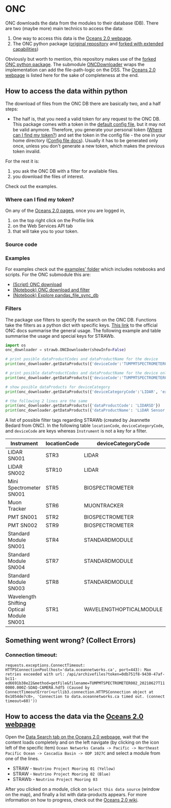 # ONC

ONC downloads the data from the modules to their database (DB). There are two (maybe more) main technics to access the data:
1. One way to access this data is the [Oceans 2.0 webpage](https://data.oceannetworks.ca/home).
2. The ONC python package ([original repository](https://github.com/OceanNetworksCanada/api-python-client) and [forked with extended capabilities](https://github.com/FlyingAndrew/api-python-client))

Obviously but worth to mention, this repository makes use of the [forked ONC python package](https://github.com/FlyingAndrew/api-python-client). The submodule [ONCDownloader](/src/strawb/onc_downloader/__init__.py) wraps the implementation can add the file-path-logic on the DSS.
The [Oceans 2.0 webpage](https://data.oceannetworks.ca/home) is listed here for the sake of completeness at the end.

## How to access the data within python
The download of files from the ONC DB there are basically two, and a half steps:
- The half is, that you need a valid token for any request to the ONC DB. This package comes with a token in the [default config file](/config), but it may not be valid anymore. 
  Therefore, you generate your personal token ([Where can I find my token?](#Where-can-I-find-my-token?)) and set the token in the config file - the one in your home directory ([Config file docs](/docs/Config_File.md)).
  Usually it has to be generated only once, unless you don't generate a new token, which makes the previous token invalid.

For the rest it is:
1. you ask the ONC DB with a filter for available files.
2. you download the files of interest.

Check out the examples.

### Where can I find my token?
On any of the [Oceans 2.0 pages](https://data.oceannetworks.ca), once you are logged in,
1. on the top right click on the Profile link
2. on the Web Services API tab
3. that will take you to your token.

### Source code


### Examples
For examples check out the [examples' folder](/examples) which includes notebooks and scripts. For the ONC submodule this are:
- [(Script) ONC download](/examples/basic_onc_download.py)
- [(Notebook) ONC download and filter](/examples/ONC_Downloader_Example.ipynb)
- [(Notebook) Explore pandas_file_sync_db](/examples/explore_pandas_file_sync_db.ipynb)

### Filters
The package use filters to specify the search on the ONC DB. Functions take the filters as a python dict with specific keys. 
[This link](https://wiki.oceannetworks.ca/display/O2A/archivefiles) to the official ONC docs summarise the general usage. 
The following example and table summarise the usage and special keys for STRAWb.
``` python
import os
onc_downloader = strawb.ONCDownloader(showInfo=False)

# print posible dataProductCodes and dataProductName for the device
print(onc_downloader.getDataProducts({'deviceCode':'TUMPMTSPECTROMETER002'}))

# print posible dataProductCodes and dataProductName for the device only for hdf5-files
print(onc_downloader.getDataProducts({'deviceCode':'TUMPMTSPECTROMETER002', 'extension': 'hdf5'}))

# show posible dataProducts for deviceCategory
print(onc_downloader.getDataProducts({'deviceCategoryCode':'LIDAR', 'extension': 'hdf5'}))

# the following 2 lines are the same
print(onc_downloader.getDataProducts({'dataProductCode': 'LIDARSD'})
print(onc_downloader.getDataProducts({'dataProductName': 'LiDAR Sensor Data'})
```

A list of possible filter tags regarding STRAWb (created by Jeannette Bedard from ONC). In the following table `locationCode`, `deviceCategoryCode`, and `deviceCode` are keys whereas `Instrument` is not a key for a filter.

Instrument | locationCode | deviceCategoryCode | deviceCode 
---------- | ------------ | ------------------ |------------- 
LIDAR SN001             | STR3 | LIDAR           | TUMLIDAR001
LIDAR SN002             | STR10| LIDAR           | TUMLIDAR002
Mini Spectrometer SN001 | STR5 | BIOSPECTROMETER | TUMMINISPECTROMETER001
Muon Tracker            | STR6 | MUONTRACKER     | TUMMUONTRACKER001
PMT SN001               | STR2 | BIOSPECTROMETER | TUMPMTSPECTROMETER001 |
PMT SN002               | STR9 | BIOSPECTROMETER | TUMPMTSPECTROMETER002 |
Standard Module SN001   | STR4 | STANDARDMODULE  | TUMSTANDARDMODULE001
Standard Module SN004   | STR7 | STANDARDMODULE  | TUMSTANDARDMODULE004
Standard Module SN003   | STR8 | STANDARDMODULE  | TUMSTANDARDMODULE003
Wavelength Shifting Optical Module SN001 | STR1 | WAVELENGTHOPTICALMODULE | UMAINZWOM001


## Something went wrong? (Collect Errors)
### Connection timeout:
`
requests.exceptions.ConnectTimeout: HTTPSConnectionPool(host='data.oceannetworks.ca', port=443): Max retries exceeded with url: /api/archivefiles?token=0db751f8-9430-47af-bc11-ed6691b38e22&method=getFile&filename=TUMPMTSPECTROMETER002_20210627T110000.000Z-SDAQ-CAMERA.hdf5 (Caused by ConnectTimeoutError(<urllib3.connection.HTTPSConnection object at 0x1054de7c0>, 'Connection to data.oceannetworks.ca timed out. (connect timeout=60)'))
`

## How to access the data via the [Oceans 2.0 webpage](https://data.oceannetworks.ca/home)
Open the [Data Search tab on the Oceans 2.0 webpage](https://data.oceannetworks.ca/DataSearch), wait that the content loads completely and on the left navigate (by clicking on the icon left of the specific item)
`Ocean Networks Canada -> Pacific -> Northeast Pacific Ocean -> Cascadia Basin -> ODP 1027C` and select a module from one of the lines.
- STRAW - `Neutrino Project Mooring 01 (Yellow)`
- STRAW - `Neutrino Project Mooring 02 (Blue)`
- STRAWb - `Neutrino Project Mooring 03`

After you clicked on a module, click on `Select this data source` (window on the map), and finally a list with data-products appears. For more information on how to progress, check out the [Oceans 2.0 wiki](https://wiki.oceannetworks.ca/display/O2KB).
